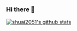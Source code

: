 ### Hi there 👋
[![shuai2051's github stats](https://github-readme-stats.vercel.app/api?username=shuai2051&theme=highcontrast)](https://github.com/shuai2051/2051)
